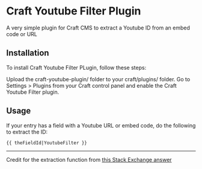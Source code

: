 # Craft Youtube Filter Plugin
A very simple plugin for Craft CMS to extract a Youtube ID from an embed code or URL

## Installation

To install Craft Youtube Filter PLugin, follow these steps:

Upload the craft-youtube-plugin/ folder to your craft/plugins/ folder.
Go to Settings > Plugins from your Craft control panel and enable the Craft Youtube Filter plugin.

## Usage

If your entry has a field with a Youtube URL or embed code, do the following to extract the ID:

```jinja
{{ theFieldId|YoutubeFilter }}
```

---
Credit for the extraction function from [this Stack Exchange answer](http://stackoverflow.com/a/6556662 "Thanks to hakre")


